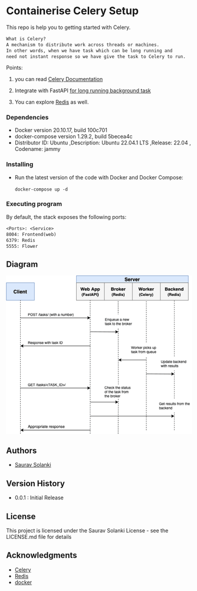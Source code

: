 # Containerise Celery Setup 
This repo is help you to getting started with Celery.

    What is Celery?
    A mechanism to distribute work across threads or machines.
    In other words, when we have task which can be long running and 
    need not instant response so we have give the task to Celery to run.


Points:

1. you can read [Celery Documentation](https://docs.celeryq.dev/en/stable/getting-started/introduction.html)

2. Integrate with FastAPI [for long running background task](https://fastapi.tiangolo.com/tutorial/background-tasks/?h=celery#caveat)

3. You can explore [Redis](https://redis.com/solutions/use-cases/messaging/#:~:text=in%20cold%20storage.-,Task%20Queues,-A%20task%20queue) as well.

### Dependencies

* Docker version 20.10.17, build 100c701
* docker-compose version 1.29.2, build 5becea4c
* Distributor ID: Ubuntu ,Description: Ubuntu 22.04.1 LTS ,Release: 22.04 , Codename: jammy


### Installing

* Run the latest version of the code with Docker and Docker Compose:

  `docker-compose up -d`


### Executing program
  By default, the stack exposes the following ports:

    <Ports>: <Service>
    8004: Frontend(web)
    6379: Redis
    5555: Flower

## Diagram

![image](images/fastapi-celery-flow.png)


## Authors
* [Saurav Solanki](https://github.com/sauravsolanki)

## Version History
* 0.0.1 : Initial Release

## License
This project is licensed under the Saurav Solanki License - see the LICENSE.md file for details

## Acknowledgments
* [Celery](https://docs.celeryq.dev/en/stable/getting-started/introduction.html)
* [Redis](https://redis.com/)
* [docker](https://github.com/docker)